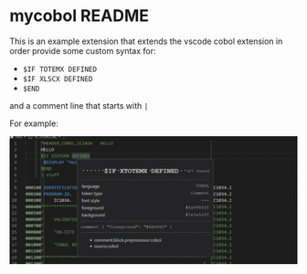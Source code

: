 # mycobol README

This is an example extension that extends the vscode cobol extension in order provide some custom syntax for:

- ```$IF TOTEMX DEFINED```
- ```$IF XLSCX DEFINED```
- ```$END```

and a comment line that starts with ```| ```

For example:

![Example](https://raw.githubusercontent.com/spgennard/vscode_custom_cobol/master/images/sample.gif)